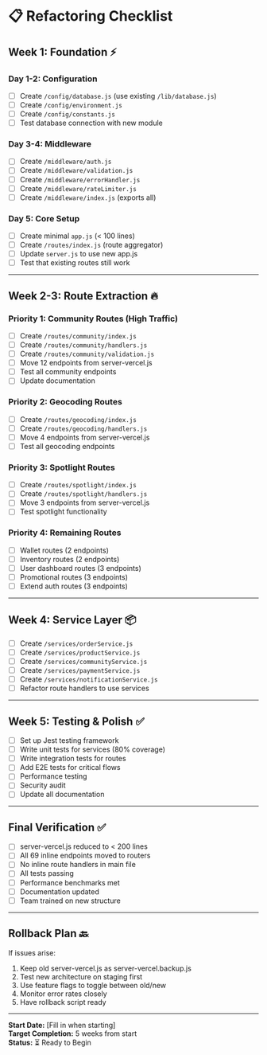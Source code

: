 # 📋 Refactoring Checklist

## Week 1: Foundation ⚡

### Day 1-2: Configuration
- [ ] Create `/config/database.js` (use existing `/lib/database.js`)
- [ ] Create `/config/environment.js`
- [ ] Create `/config/constants.js`
- [ ] Test database connection with new module

### Day 3-4: Middleware
- [ ] Create `/middleware/auth.js`
- [ ] Create `/middleware/validation.js`
- [ ] Create `/middleware/errorHandler.js`
- [ ] Create `/middleware/rateLimiter.js`
- [ ] Create `/middleware/index.js` (exports all)

### Day 5: Core Setup
- [ ] Create minimal `app.js` (< 100 lines)
- [ ] Create `/routes/index.js` (route aggregator)
- [ ] Update `server.js` to use new app.js
- [ ] Test that existing routes still work

---

## Week 2-3: Route Extraction 🔥

### Priority 1: Community Routes (High Traffic)
- [ ] Create `/routes/community/index.js`
- [ ] Create `/routes/community/handlers.js`
- [ ] Create `/routes/community/validation.js`
- [ ] Move 12 endpoints from server-vercel.js
- [ ] Test all community endpoints
- [ ] Update documentation

### Priority 2: Geocoding Routes
- [ ] Create `/routes/geocoding/index.js`
- [ ] Create `/routes/geocoding/handlers.js`
- [ ] Move 4 endpoints from server-vercel.js
- [ ] Test all geocoding endpoints

### Priority 3: Spotlight Routes
- [ ] Create `/routes/spotlight/index.js`
- [ ] Create `/routes/spotlight/handlers.js`
- [ ] Move 3 endpoints from server-vercel.js
- [ ] Test spotlight functionality

### Priority 4: Remaining Routes
- [ ] Wallet routes (2 endpoints)
- [ ] Inventory routes (2 endpoints)
- [ ] User dashboard routes (3 endpoints)
- [ ] Promotional routes (3 endpoints)
- [ ] Extend auth routes (3 endpoints)

---

## Week 4: Service Layer 📦

- [ ] Create `/services/orderService.js`
- [ ] Create `/services/productService.js`
- [ ] Create `/services/communityService.js`
- [ ] Create `/services/paymentService.js`
- [ ] Create `/services/notificationService.js`
- [ ] Refactor route handlers to use services

---

## Week 5: Testing & Polish ✅

- [ ] Set up Jest testing framework
- [ ] Write unit tests for services (80% coverage)
- [ ] Write integration tests for routes
- [ ] Add E2E tests for critical flows
- [ ] Performance testing
- [ ] Security audit
- [ ] Update all documentation

---

## Final Verification ✅

- [ ] server-vercel.js reduced to < 200 lines
- [ ] All 69 inline endpoints moved to routers
- [ ] No inline route handlers in main file
- [ ] All tests passing
- [ ] Performance benchmarks met
- [ ] Documentation updated
- [ ] Team trained on new structure

---

## Rollback Plan 🔙

If issues arise:
1. Keep old server-vercel.js as server-vercel.backup.js
2. Test new architecture on staging first
3. Use feature flags to toggle between old/new
4. Monitor error rates closely
5. Have rollback script ready

---

**Start Date:** [Fill in when starting]  
**Target Completion:** 5 weeks from start  
**Status:** ⏳ Ready to Begin

